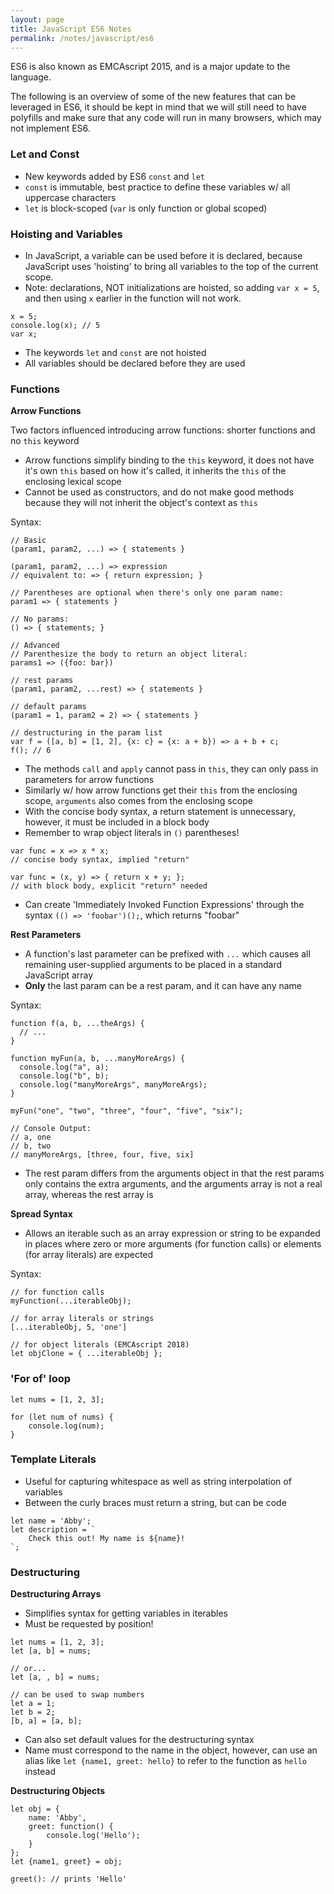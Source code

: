 ```yaml
---
layout: page
title: JavaScript ES6 Notes
permalink: /notes/javascript/es6
---
```


ES6 is also known as EMCAscript 2015, and is a major update to the language. 

The following is an overview of some of the new features that can be leveraged in ES6, it should be kept in mind that we will still need to have polyfills and make sure that any code will run in many browsers, which may not implement ES6.

### Let and Const

* New keywords added by ES6 `const` and `let`
* `const` is immutable, best practice to define these variables w/ all uppercase characters
* `let` is block-scoped (`var` is only function or global scoped)

### Hoisting and Variables

* In JavaScript, a variable can be used before it is declared, because JavaScript uses 'hoisting' to bring all variables to the top of the current scope.
* Note: declarations, NOT initializations are hoisted, so adding `var x = 5`, and then using `x` earlier in the function will not work.

```
x = 5;
console.log(x); // 5
var x;
```

* The keywords `let` and `const` are not hoisted
* All variables should be declared before they are used

### Functions

**Arrow Functions**

Two factors influenced introducing arrow functions: shorter functions and no `this` keyword

* Arrow functions simplify binding to the `this` keyword, it does not have it's own `this` based on how it's called, it inherits the `this` of the enclosing lexical scope
* Cannot be used as constructors, and do not make good methods because they will not inherit the object's context as `this`

Syntax:

```
// Basic
(param1, param2, ...) => { statements }

(param1, param2, ...) => expression
// equivalent to: => { return expression; }

// Parentheses are optional when there's only one param name:
param1 => { statements }

// No params:
() => { statements; }

// Advanced
// Parenthesize the body to return an object literal:
params1 => ({foo: bar})

// rest params
(param1, param2, ...rest) => { statements }

// default params
(param1 = 1, param2 = 2) => { statements }

// destructuring in the param list
var f = ([a, b] = [1, 2], {x: c} = {x: a + b}) => a + b + c;
f(); // 6
```

* The methods `call` and `apply` cannot pass in `this`, they can only pass in parameters for arrow functions
* Similarly w/ how arrow functions get their `this` from the enclosing scope, `arguments` also comes from the enclosing scope
* With the concise body syntax, a return statement is unnecessary, however, it must be included in a block body
* Remember to wrap object literals in `()` parentheses!

```
var func = x => x * x;                  
// concise body syntax, implied "return"

var func = (x, y) => { return x + y; }; 
// with block body, explicit "return" needed
```

* Can create 'Immediately Invoked Function Expressions' through the syntax `(() => 'foobar')();`, which returns "foobar"

**Rest Parameters**

* A function's last parameter can be prefixed with `...` which causes all remaining user-supplied arguments to be placed in a standard JavaScript array
* **Only** the last param can be a rest param, and it can have any name

Syntax:

```
function f(a, b, ...theArgs) {
  // ...
}

function myFun(a, b, ...manyMoreArgs) {
  console.log("a", a); 
  console.log("b", b);
  console.log("manyMoreArgs", manyMoreArgs); 
}

myFun("one", "two", "three", "four", "five", "six");

// Console Output:
// a, one
// b, two
// manyMoreArgs, [three, four, five, six]
```

* The rest param differs from the arguments object in that the rest params only contains the extra arguments, and the arguments array is not a real array, whereas the rest array is

**Spread Syntax**

* Allows an iterable such as an array expression or string to be expanded in places where zero or more arguments (for function calls) or elements (for array literals) are expected

Syntax:

```
// for function calls
myFunction(...iterableObj);

// for array literals or strings
[...iterableObj, 5, 'one']

// for object literals (EMCAscript 2018)
let objClone = { ...iterableObj };
```

### 'For of' loop

```
let nums = [1, 2, 3];

for (let num of nums) {
    console.log(num);
}
```

### Template Literals

* Useful for capturing whitespace as well as string interpolation of variables
* Between the curly braces must return a string, but can be code

```
let name = 'Abby';
let description = `
    Check this out! My name is ${name}!
`;
```

### Destructuring

**Destructuring Arrays**

* Simplifies syntax for getting variables in iterables
* Must be requested by position!

```
let nums = [1, 2, 3];
let [a, b] = nums;

// or...
let [a, , b] = nums;

// can be used to swap numbers
let a = 1;
let b = 2;
[b, a] = [a, b];
```

* Can also set default values for the destructuring syntax
* Name must correspond to the name in the object, however, can use an alias like `let {name1, greet: hello}` to refer to the function as `hello` instead

**Destructuring Objects**

```
let obj = {
    name: 'Abby',
    greet: function() {
        console.log('Hello');
    }
};
let {name1, greet} = obj;

greet(): // prints 'Hello'
```
